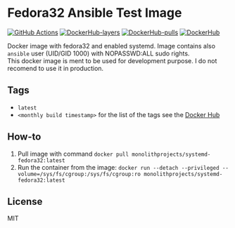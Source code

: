 # Fedora32 Ansible Test Image

[![GitHub Actions](https://github.com/MonolithProjects/docker-systemd-fedora32/workflows/Dockerfile%20test/badge.svg?branch=master)](https://github.com/MonolithProjects/docker-systemd-fedora32/actions)
[![DockerHub-layers](https://img.shields.io/microbadger/layers/monolithprojects/systemd-fedora32)](https://hub.docker.com/repository/docker/monolithprojects/systemd-fedora32)
[![DockerHub-pulls](https://img.shields.io/docker/pulls/monolithprojects/systemd-fedora32)](https://hub.docker.com/repository/docker/monolithprojects/systemd-fedora32)
[![DockerHub](https://img.shields.io/docker/cloud/automated/monolithprojects/systemd-fedora32?maxAge=2592000)](https://hub.docker.com/repository/docker/monolithprojects/systemd-fedora32)

Docker image with fedora32 and enabled systemd. Image contains also `ansible` user (UID/GID 1000) with NOPASSWD:ALL sudo rights.  
This docker image is ment to be used for development purpose. I do not recomend to use it in production.

## Tags

- `latest`  
- `<monthly build timestamp>` for the list of the tags see the [Docker Hub](https://hub.docker.com/repository/docker/monolithprojects/systemd-fedora32/tags?page=1)

## How-to

  1. Pull image with command `docker pull monolithprojects/systemd-fedora32:latest`  
  2. Run the container from the image: `docker run --detach --privileged --volume=/sys/fs/cgroup:/sys/fs/cgroup:ro monolithprojects/systemd-fedora32:latest`  

## License

MIT
